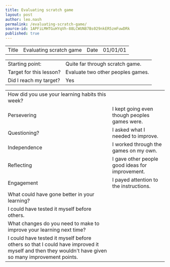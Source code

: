 ```yaml
---
title: Evaluating scratch game
layout: post
author: leo.nash
permalink: /evaluating-scratch-game/
source-id: 1APFiLMHTGuHYqVh-88LCWUN87Bs029nkER5zmFuwDRk
published: true
---
```

<table>
  <tr>
    <td>Title</td>
    <td>Evaluating scratch game</td>
    <td>Date</td>
    <td>01/01/01</td>
  </tr>
</table>


<table>
  <tr>
    <td>Starting point:</td>
    <td>Quite far through scratch game.</td>
  </tr>
  <tr>
    <td>Target for this lesson?</td>
    <td>Evaluate two other peoples games.</td>
  </tr>
  <tr>
    <td>Did I reach my target? </td>
    <td>Yes</td>
  </tr>
</table>


<table>
  <tr>
    <td>How did you use your learning habits this week?</td>
    <td></td>
  </tr>
  <tr>
    <td>Persevering</td>
    <td>I kept going even though peoples games were.</td>
  </tr>
  <tr>
    <td>Questioning?</td>
    <td>I asked what I needed to improve.</td>
  </tr>
  <tr>
    <td>Independence</td>
    <td>I worked through the games on my own.</td>
  </tr>
  <tr>
    <td>Reflecting</td>
    <td>I gave other people good ideas for improvement.</td>
  </tr>
  <tr>
    <td>Engagement</td>
    <td>I payed attention to the instructions.</td>
  </tr>
  <tr>
    <td>What could have gone better in your learning?</td>
    <td></td>
  </tr>
  <tr>
    <td>I could have tested it myself before others.</td>
    <td></td>
  </tr>
  <tr>
    <td>What changes do you need to make to improve your learning next time?</td>
    <td></td>
  </tr>
  <tr>
    <td>I could have tested it myself before others so that I could have improved it myself and then they wouldn't have given so many improvement points.</td>
    <td></td>
  </tr>
</table>


